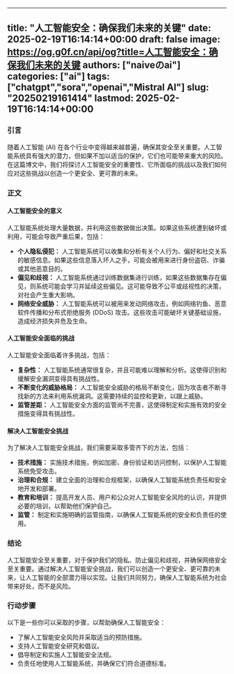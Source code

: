 
---
title: "人工智能安全：确保我们未来的关键"
date: 2025-02-19T16:14:14+00:00
draft: false
image: https://og.g0f.cn/api/og?title=人工智能安全：确保我们未来的关键
authors: ["naiveのai"]
categories: ["ai"]
tags: ["chatgpt","sora","openai","Mistral AI"]
slug: "20250219161414"
lastmod: 2025-02-19T16:14:14+00:00
---
### 引言

随着人工智能 (AI) 在各个行业中变得越来越普遍，确保其安全至关重要。人工智能系统具有强大的潜力，但如果不加以适当的保护，它们也可能带来重大的风险。在这篇博文中，我们将探讨人工智能安全的重要性、它所面临的挑战以及我们如何应对这些挑战以创造一个更安全、更可靠的未来。

### 正文

#### 人工智能安全的意义

人工智能系统处理大量数据，并利用这些数据做出决策。如果这些系统遭到破坏或利用，可能会导致严重后果，包括：

- **个人隐私侵犯：** 人工智能系统可以收集和分析有关个人行为、偏好和社交关系的敏感信息。如果这些信息落入坏人之手，可能会被用来进行身份盗窃、诈骗或其他恶意目的。
- **偏见和歧视：** 人工智能系统通过训练数据集进行训练，如果这些数据集存在偏见，则系统可能会学习并延续这些偏见。这可能导致不公平或歧视性的决策，对社会产生重大影响。
- **网络安全威胁：** 人工智能系统可以被用来发动网络攻击，例如网络钓鱼、恶意软件传播和分布式拒绝服务 (DDoS) 攻击。这些攻击可能破坏关键基础设施，造成经济损失并危及生命。

#### 人工智能安全面临的挑战

人工智能安全面临着许多挑战，包括：

- **复杂性：** 人工智能系统通常很复杂，并且可能难以理解和分析。这使得识别和缓解安全漏洞变得具有挑战性。
- **不断变化的威胁格局：** 人工智能安全威胁的格局不断变化，因为攻击者不断寻找新的方法来利用系统漏洞。这需要持续的监控和更新，以跟上威胁。
- **监管差距：** 人工智能安全方面的监管尚不完善，这使得制定和实施有效的安全措施变得具有挑战性。

#### 解决人工智能安全挑战

为了解决人工智能安全挑战，我们需要采取多管齐下的方法，包括：

- **技术措施：** 实施技术措施，例如加密、身份验证和访问控制，以保护人工智能系统免受攻击。
- **治理和合规：** 建立全面的治理和合规框架，以确保人工智能系统负责任和安全地开发和部署。
- **教育和培训：** 提高开发人员、用户和公众对人工智能安全风险的认识，并提供必要的培训，以帮助他们保护自己。
- **监管：** 制定和实施明确的监管指南，以确保人工智能系统的安全和负责任的使用。

### 结论

人工智能安全至关重要，对于保护我们的隐私、防止偏见和歧视，并确保网络安全至关重要。通过解决人工智能安全挑战，我们可以创造一个更安全、更可靠的未来，让人工智能的全部潜力得以实现。让我们共同努力，确保人工智能系统为社会带来好处，而不是风险。

### 行动步骤

以下是一些你可以采取的步骤，以帮助确保人工智能安全：

- 了解人工智能安全风险并采取适当的预防措施。
- 支持人工智能安全研究和倡议。
- 倡导制定和实施人工智能安全法规。
- 负责任地使用人工智能系统，并确保它们符合道德标准。